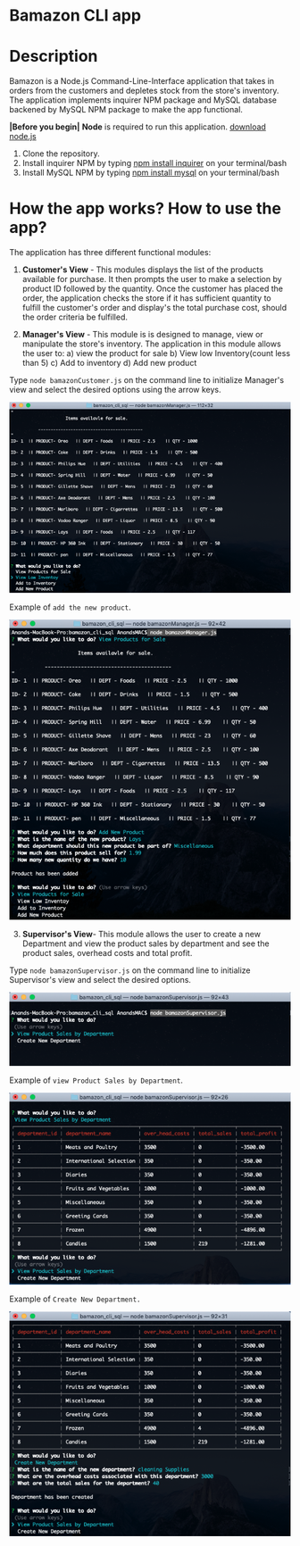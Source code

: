 # Bamazon CLI app

# Description

Bamazon is a Node.js Command-Line-Interface application that takes in orders from the customers and depletes stock from the store's    inventory. The application implements inquirer NPM package and MySQL database backened by MySQL NPM package to make the app functional.


**|Before you begin|** 
**Node** is required to run this application. [download node.js](https://nodejs.org/en/download/) 

1. Clone the repository.
2. Install inquirer NPM by typing [npm install inquirer](https://www.npmjs.com/package/inquirer) on your terminal/bash
3. Install MySQL NPM by typing [npm install mysql](https://www.npmjs.com/package/mysql) on your terminal/bash


# How the app works? How to use the app?

The application has three different functional modules:

 1. **Customer's View** - This modules displays the list of the products available for purchase. It then prompts the user to make a selection  by product ID followed by the quantity. Once the customer has placed the order, the application checks the store if it has sufficient quantity to fulfill the customer's order and display's the total purchase cost, should the order criteria be fulfilled.
 
 
 
 2. **Manager's View** - This module is is designed to manage, view or manipulate the store's inventory. The application in this module allows the user to:
 a) view the product for sale
 b) View low Inventory(count less than 5)
 c) Add to inventory
 d) Add new product
 
 

Type `node bamazonCustomer.js` on the command line to initialize Manager's view and select the desired options using the arrow keys.

 ![node bamazonCustomer.js](images/bamazonManager1.png)

Example of `add the new product`.

 ![add a new product](images/bamazonManager2.png)
 
 

3. **Supervisor's View**- This module allows the user to create a new Department and view the product sales by department and see the product sales, overhead costs and total profit.


Type `node bamazonSupervisor.js` on the command line to initialize Supervisor's view and select the desired options.

![node bamazonSupervisor.js](images/bamazonSupervisor1.png)

Example of `view Product Sales by Department`.

![View product sales by department](images/bamazonSupervisor2.png)

Example of `Create New Department.`

![Create new department](images/bamazonSupervisor3.png)


